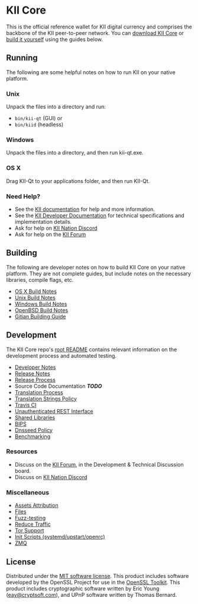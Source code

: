 KII Core
==========

This is the official reference wallet for KII digital currency and comprises the backbone of the KII peer-to-peer network. You can [download KII Core](https://www.kii.org/downloads/) or [build it yourself](#building) using the guides below.

Running
---------------------
The following are some helpful notes on how to run KII on your native platform.

### Unix

Unpack the files into a directory and run:

- `bin/kii-qt` (GUI) or
- `bin/kiid` (headless)

### Windows

Unpack the files into a directory, and then run kii-qt.exe.

### OS X

Drag KII-Qt to your applications folder, and then run KII-Qt.

### Need Help?

* See the [KII documentation](https://docs.kii.org)
for help and more information.
* See the [KII Developer Documentation](https://kii-docs.github.io/) 
for technical specifications and implementation details.
* Ask for help on [KII Nation Discord](http://kiichat.org)
* Ask for help on the [KII Forum](https://kii.org/forum)

Building
---------------------
The following are developer notes on how to build KII Core on your native platform. They are not complete guides, but include notes on the necessary libraries, compile flags, etc.

- [OS X Build Notes](build-osx.md)
- [Unix Build Notes](build-unix.md)
- [Windows Build Notes](build-windows.md)
- [OpenBSD Build Notes](build-openbsd.md)
- [Gitian Building Guide](gitian-building.md)

Development
---------------------
The KII Core repo's [root README](/README.md) contains relevant information on the development process and automated testing.

- [Developer Notes](developer-notes.md)
- [Release Notes](release-notes.md)
- [Release Process](release-process.md)
- Source Code Documentation ***TODO***
- [Translation Process](translation_process.md)
- [Translation Strings Policy](translation_strings_policy.md)
- [Travis CI](travis-ci.md)
- [Unauthenticated REST Interface](REST-interface.md)
- [Shared Libraries](shared-libraries.md)
- [BIPS](bips.md)
- [Dnsseed Policy](dnsseed-policy.md)
- [Benchmarking](benchmarking.md)

### Resources
* Discuss on the [KII Forum](https://kii.org/forum), in the Development & Technical Discussion board.
* Discuss on [KII Nation Discord](http://kiichat.org)

### Miscellaneous
- [Assets Attribution](assets-attribution.md)
- [Files](files.md)
- [Fuzz-testing](fuzzing.md)
- [Reduce Traffic](reduce-traffic.md)
- [Tor Support](tor.md)
- [Init Scripts (systemd/upstart/openrc)](init.md)
- [ZMQ](zmq.md)

License
---------------------
Distributed under the [MIT software license](/COPYING).
This product includes software developed by the OpenSSL Project for use in the [OpenSSL Toolkit](https://www.openssl.org/). This product includes
cryptographic software written by Eric Young ([eay@cryptsoft.com](mailto:eay@cryptsoft.com)), and UPnP software written by Thomas Bernard.
